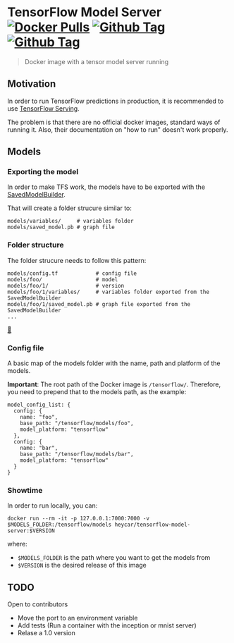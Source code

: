 # TensorFlow Model Server [![Docker Pulls](https://img.shields.io/docker/pulls/heycar/tensorflow-model-server.svg)](https://hub.docker.com/r/heycar/tensorflow-model-server/) [![Github Tag](https://img.shields.io/github/tag/hey-car/tensorflow-model-server.svg)](https://github.com/hey-car/tensorflow-model-server) [![Github Tag](https://img.shields.io/github/license/hey-car/tensorflow-model-server.svg)](https://github.com/hey-car/tensorflow-model-server)

> Docker image with a tensor model server running

## Motivation

In order to run TensorFlow predictions in production, it is recommended to use [TensorFlow Serving](https://www.tensorflow.org/serving/).

The problem is that there are no official docker images, standard ways of running it. Also, their documentation on "how to run" doesn't work properly.

## Models

### Exporting the model

In order to make TFS work, the models have to be exported with the [SavedModelBuilder](https://www.tensorflow.org/serving/serving_basic).

That will create a folder strucure similar to:

```
models/variables/     # variables folder
models/saved_model.pb # graph file
```

### Folder structure

The folder strucure needs to follow this pattern:

```
models/config.tf            # config file
models/foo/                 # model
models/foo/1/               # version
models/foo/1/variables/     # variables folder exported from the SavedModelBuilder
models/foo/1/saved_model.pb # graph file exported from the SavedModelBuilder
...
```

[🌭](https://www.youtube.com/watch?v=ACmydtFDTGs)

### Config file

A basic map of the models folder with the name, path and platform of the models.

**Important**: The root path of the Docker image is `/tensorflow/`. Therefore, you need to prepend that to the models path, as the example:

```
model_config_list: {
  config: {
    name: "foo",
    base_path: "/tensorflow/models/foo",
    model_platform: "tensorflow"
  },
  config: {
    name: "bar",
    base_path: "/tensorflow/models/bar",
    model_platform: "tensorflow"
  }
}
```

### Showtime

In order to run locally, you can:

```
docker run --rm -it -p 127.0.0.1:7000:7000 -v $MODELS_FOLDER:/tensorflow/models heycar/tensorflow-model-server:$VERSION
```

where:

* `$MODELS_FOLDER` is the path where you want to get the models from
* `$VERSION` is the desired release of this image


## TODO

Open to contributors

- Move the port to an environment variable
- Add tests (Run a container with the inception or mnist server)
- Relase a 1.0 version
